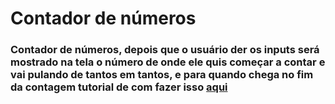 # Contador de números

<h3>Contador de números, depois que o usuário der os inputs será mostrado na tela o número de onde ele quis começar a contar e vai pulando de tantos em tantos, e para quando chega no fim
da contagem tutorial  de com fazer isso <a href="https://www.youtube.com/watch?v=BXqUH86F-kA&list=PLntvgXM11X6pi7mW0O4ZmfUI1xDSIbmTm">aqui</a></h3>
